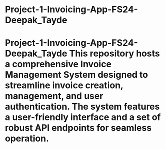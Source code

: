 # Project-1-Invoicing-App-FS24-Deepak_Tayde
# Project-1-Invoicing-App-FS24-Deepak_Tayde This repository hosts a comprehensive Invoice Management System designed to streamline invoice creation, management, and user authentication. The system features a user-friendly interface and a set of robust API endpoints for seamless operation.
